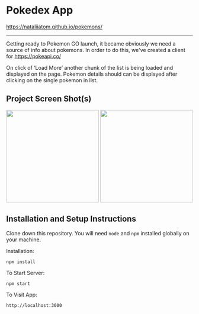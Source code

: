 # Pokedex App

https://nataliiatom.github.io/pokemons/

---

Getting ready to Pokemon GO launch, it became obviously we need a source of info about
pokemons. In order to do this, we've created a client for https://pokeapi.co/

On click of ‘Load More’ another chunk of the list is being loaded and displayed on the page.
Pokemon details should can be displayed after clicking on the single pokemon in list.

## Project Screen Shot(s)

<img height="250px" src="https://imagizer.imageshack.com/img922/8927/cmBqRo.png">

<img height="250px" src="https://imagizer.imageshack.com/img923/4337/sOojlL.png">

## Installation and Setup Instructions

Clone down this repository. You will need `node` and `npm` installed globally on your machine.

Installation:

`npm install`

To Start Server:

`npm start`

To Visit App:

`http://localhost:3000`
